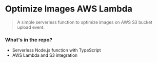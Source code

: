 # Optimize Images AWS Lambda

> A simple serverless function to optimize images on AWS S3 bucket upload event.

### What's in the repo?

- Serverless Node.js function with TypeScript
- AWS Lambda and S3 integration
